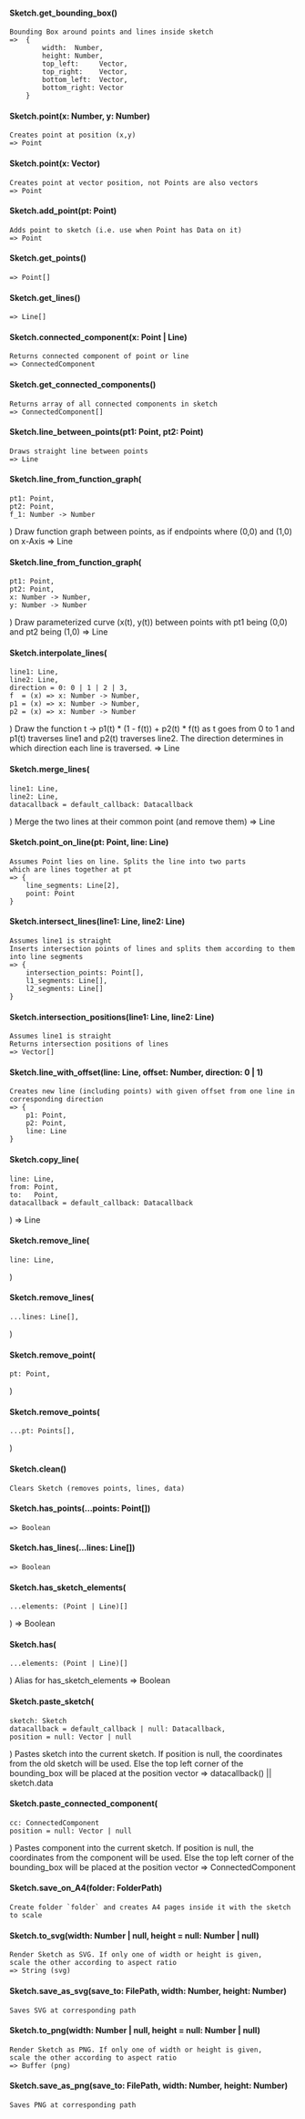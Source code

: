 
#### Sketch.get_bounding_box()
    Bounding Box around points and lines inside sketch
    =>  {
            width:  Number,
            height: Number,
            top_left:     Vector,
            top_right:    Vector,
            bottom_left:  Vector,
            bottom_right: Vector
        }

#### Sketch.point(x: Number, y: Number)
    Creates point at position (x,y)
    => Point
#### Sketch.point(x: Vector)
    Creates point at vector position, not Points are also vectors
    => Point

#### Sketch.add_point(pt: Point)
    Adds point to sketch (i.e. use when Point has Data on it)
    => Point

#### Sketch.get_points()
    => Point[]

#### Sketch.get_lines()
    => Line[]

#### Sketch.connected_component(x: Point | Line)
    Returns connected component of point or line
    => ConnectedComponent

#### Sketch.get_connected_components()
    Returns array of all connected components in sketch
    => ConnectedComponent[]

#### Sketch.line_between_points(pt1: Point, pt2: Point)
    Draws straight line between points
    => Line

#### Sketch.line_from_function_graph(
    pt1: Point, 
    pt2: Point, 
    f_1: Number -> Number
)
    Draw function graph between points, as if
    endpoints where (0,0) and (1,0) on x-Axis
    => Line

#### Sketch.line_from_function_graph(
    pt1: Point, 
    pt2: Point, 
    x: Number -> Number, 
    y: Number -> Number
)
    Draw parameterized curve (x(t), y(t)) between points
    with pt1 being (0,0) and pt2 being (1,0)
    => Line

#### Sketch.interpolate_lines(
    line1: Line, 
    line2: Line, 
    direction = 0: 0 | 1 | 2 | 3,
    f  = (x) => x: Number -> Number,
    p1 = (x) => x: Number -> Number,
    p2 = (x) => x: Number -> Number
)
    Draw the function
        t -> p1(t) * (1 - f(t)) + p2(t) * f(t)
    as t goes from 0 to 1 and p1(t) traverses line1 and p2(t) traverses line2.
    The direction determines in which direction each line is traversed.
    => Line

#### Sketch.merge_lines(
    line1: Line,
    line2: Line,
    datacallback = default_callback: Datacallback
)
    Merge the two lines at their common point (and remove them)
    => Line

#### Sketch.point_on_line(pt: Point, line: Line)
    Assumes Point lies on line. Splits the line into two parts
    which are lines together at pt
    => {
        line_segments: Line[2],
        point: Point
    }

#### Sketch.intersect_lines(line1: Line, line2: Line)
    Assumes line1 is straight
    Inserts intersection points of lines and splits them according to them
    into line segments
    => {
        intersection_points: Point[],
        l1_segments: Line[],
        l2_segments: Line[]
    }

#### Sketch.intersection_positions(line1: Line, line2: Line)
    Assumes line1 is straight
    Returns intersection positions of lines
    => Vector[]

#### Sketch.line_with_offset(line: Line, offset: Number, direction: 0 | 1)
    Creates new line (including points) with given offset from one line in
    corresponding direction
    => {
        p1: Point,
        p2: Point,
        line: Line
    }

#### Sketch.copy_line(
    line: Line, 
    from: Point, 
    to:   Point,
    datacallback = default_callback: Datacallback
)
    => Line

#### Sketch.remove_line(
    line: Line, 
)

#### Sketch.remove_lines(
    ...lines: Line[], 
)

#### Sketch.remove_point(
    pt: Point, 
)

#### Sketch.remove_points(
    ...pt: Points[], 
)

#### Sketch.clean()
    Clears Sketch (removes points, lines, data)

#### Sketch.has_points(...points: Point[])
    => Boolean

#### Sketch.has_lines(...lines: Line[])
    => Boolean
    
#### Sketch.has_sketch_elements(
    ...elements: (Point | Line)[]
)
    => Boolean
    
#### Sketch.has(
    ...elements: (Point | Line)[]
)
    Alias for has_sketch_elements
    => Boolean
    
#### Sketch.paste_sketch(
    sketch: Sketch
    datacallback = default_callback | null: Datacallback,
    position = null: Vector | null 
)
    Pastes sketch into the current sketch. If position is null, the coordinates
    from the old sketch will be used. Else the top left corner of the bounding_box
    will be placed at the position vector
    => datacallback() || sketch.data
    
#### Sketch.paste_connected_component(
    cc: ConnectedComponent
    position = null: Vector | null 
)
    Pastes component into the current sketch. If position is null, the coordinates
    from the component will be used. Else the top left corner of the bounding_box
    will be placed at the position vector
    => ConnectedComponent
    
#### Sketch.save_on_A4(folder: FolderPath)
    Create folder `folder` and creates A4 pages inside it with the sketch to scale

#### Sketch.to_svg(width: Number | null, height = null: Number | null)
    Render Sketch as SVG. If only one of width or height is given,
    scale the other according to aspect ratio
    => String (svg)

#### Sketch.save_as_svg(save_to: FilePath, width: Number, height: Number)
    Saves SVG at corresponding path

#### Sketch.to_png(width: Number | null, height = null: Number | null)
    Render Sketch as PNG. If only one of width or height is given,
    scale the other according to aspect ratio
    => Buffer (png)

#### Sketch.save_as_png(save_to: FilePath, width: Number, height: Number)
    Saves PNG at corresponding path
